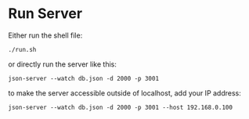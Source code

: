 # Run Server
Either run the shell file:
```
./run.sh
```

or directly run the server like this:
```
json-server --watch db.json -d 2000 -p 3001
```

to make the server accessible outside of localhost, add your IP address:
```
json-server --watch db.json -d 2000 -p 3001 --host 192.168.0.100
```
